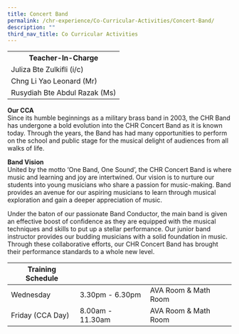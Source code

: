 ```yaml
---
title: Concert Band
permalink: /chr-experience/Co-Curricular-Activities/Concert-Band/
description: ""
third_nav_title: Co Curricular Activities
---
```

<table>
  <tr>
    <th>Teacher-In-Charge</th>
  </tr>
  <tr>
    <td>Juliza Bte Zulkifli (i/c)</td>
  </tr>
  <tr>
    <td>Chng Li Yao Leonard (Mr)</td>
  </tr>
  <tr>
    <td>Rusydiah Bte Abdul Razak (Ms)</td>
  </tr>
	<tr>
</table>


**Our CCA** <br>
Since its humble beginnings as a military brass band in 2003, the CHR Band has undergone a bold evolution into the CHR Concert Band as it is known today. Through the years, the Band has had many opportunities to perform on the school and public stage for the musical delight of audiences from all walks of life.
 
**Band Vision** <br>
United by the motto ‘One Band, One Sound’, the CHR Concert Band is where music and learning and joy are intertwined. Our vision is to nurture our students into young musicians who share a passion for music-making. Band provides an avenue for our aspiring musicians to learn through musical exploration and gain a deeper appreciation of music.

Under the baton of our passionate Band Conductor, the main band is given an effective boost of confidence as they are equipped with the musical techniques and skills to put up a stellar performance. Our junior band instructor provides our budding musicians with a solid foundation in music. Through these collaborative efforts, our CHR Concert Band has brought their performance standards to a whole new level.

| Training Schedule |  |  |
| -- | -- | -- |
| Wednesday | 3.30pm - 6.30pm | AVA Room & Math Room |
| Friday (CCA Day) | 8.00am - 11.30am | AVA Room & Math Room |